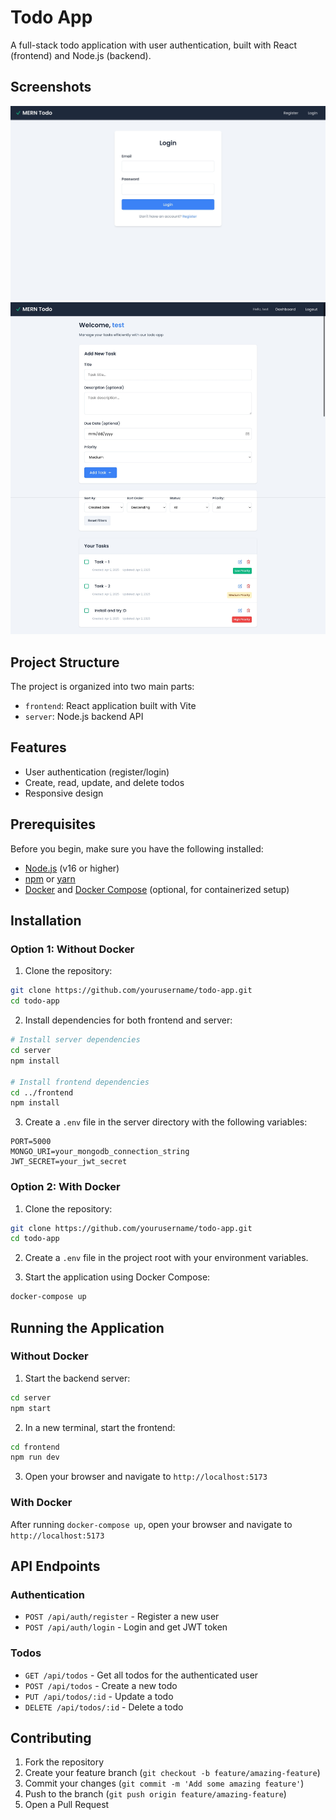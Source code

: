# Todo App

A full-stack todo application with user authentication, built with React (frontend) and Node.js (backend).

## Screenshots

![Todo App Login Page](./Screenshot%20-%20Login%20Page.jpeg)
![Todo App Dashboard](./Screenshot%20-%20Dashboard.jpeg)

## Project Structure

The project is organized into two main parts:

- `frontend`: React application built with Vite
- `server`: Node.js backend API

## Features

- User authentication (register/login)
- Create, read, update, and delete todos
- Responsive design

## Prerequisites

Before you begin, make sure you have the following installed:

- [Node.js](https://nodejs.org/) (v16 or higher)
- [npm](https://www.npmjs.com/) or [yarn](https://yarnpkg.com/)
- [Docker](https://www.docker.com/) and [Docker Compose](https://docs.docker.com/compose/) (optional, for containerized setup)

## Installation

### Option 1: Without Docker

1. Clone the repository:

```bash
git clone https://github.com/yourusername/todo-app.git
cd todo-app
```

2. Install dependencies for both frontend and server:

```bash
# Install server dependencies
cd server
npm install

# Install frontend dependencies
cd ../frontend
npm install
```

3. Create a `.env` file in the server directory with the following variables:

```
PORT=5000
MONGO_URI=your_mongodb_connection_string
JWT_SECRET=your_jwt_secret
```

### Option 2: With Docker

1. Clone the repository:

```bash
git clone https://github.com/yourusername/todo-app.git
cd todo-app
```

2. Create a `.env` file in the project root with your environment variables.

3. Start the application using Docker Compose:

```bash
docker-compose up
```

## Running the Application

### Without Docker

1. Start the backend server:

```bash
cd server
npm start
```

2. In a new terminal, start the frontend:

```bash
cd frontend
npm run dev
```

3. Open your browser and navigate to `http://localhost:5173`

### With Docker

After running `docker-compose up`, open your browser and navigate to `http://localhost:5173`

## API Endpoints

### Authentication

- `POST /api/auth/register` - Register a new user
- `POST /api/auth/login` - Login and get JWT token

### Todos

- `GET /api/todos` - Get all todos for the authenticated user
- `POST /api/todos` - Create a new todo
- `PUT /api/todos/:id` - Update a todo
- `DELETE /api/todos/:id` - Delete a todo

## Contributing

1. Fork the repository
2. Create your feature branch (`git checkout -b feature/amazing-feature`)
3. Commit your changes (`git commit -m 'Add some amazing feature'`)
4. Push to the branch (`git push origin feature/amazing-feature`)
5. Open a Pull Request
